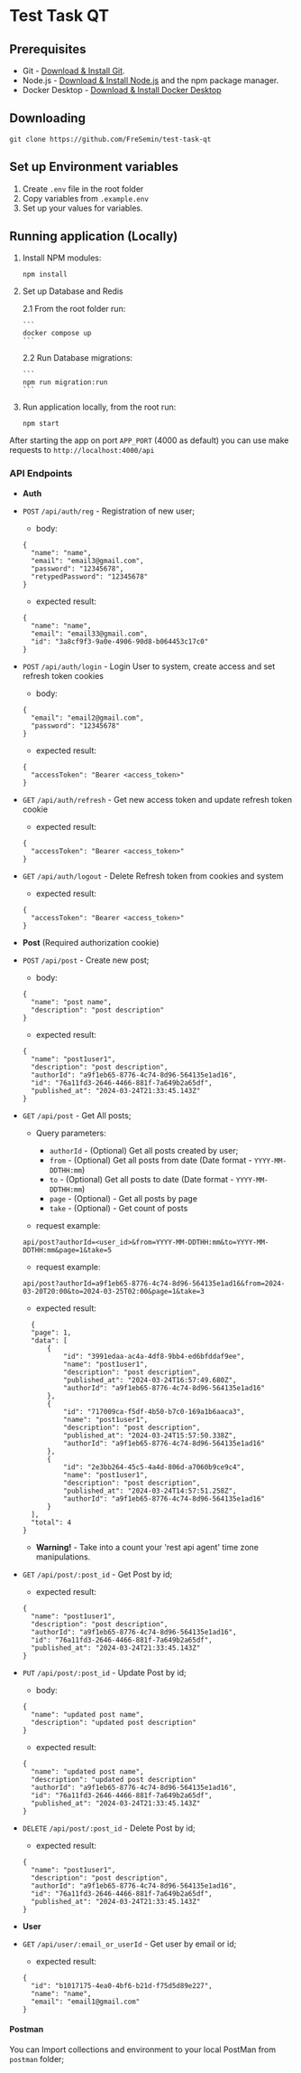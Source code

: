 # Test Task QT

## Prerequisites

-   Git - [Download & Install Git](https://git-scm.com/downloads).
-   Node.js - [Download & Install Node.js](https://nodejs.org/en/download/) and the npm package manager.
-   Docker Desktop - [Download & Install Docker Desktop](https://hub.docker.com/repository/docker/fresemin/music-service-db/general)

## Downloading

```
git clone https://github.com/FreSemin/test-task-qt
```

## Set up Environment variables

1. Create `.env` file in the root folder
2. Copy variables from `.example.env`
3. Set up your values for variables.

## Running application (Locally)

1.  Install NPM modules:

    ```
    npm install
    ```

2.  Set up Database and Redis

    2.1 From the root folder run:

        ```
        docker compose up
        ```

    2.2 Run Database migrations:

        ```
        npm run migration:run
        ```

3.  Run application locally, from the root run:

    ```
    npm start
    ```

After starting the app on port `APP_PORT` (4000 as default) you can use make requests to `http://localhost:4000/api`

### API Endpoints

-   **Auth**

-   `POST` `/api/auth/reg` - Registration of new user;

    -   body:

    ```
    {
      "name": "name",
      "email": "email3@gmail.com",
      "password": "12345678",
      "retypedPassword": "12345678"
    }
    ```

    -   expected result:

    ```
    {
      "name": "name",
      "email": "email33@gmail.com",
      "id": "3a8cf9f3-9a0e-4906-90d8-b064453c17c0"
    }
    ```

-   `POST` `/api/auth/login` - Login User to system, create access and set refresh token cookies

    -   body:

    ```
    {
      "email": "email2@gmail.com",
      "password": "12345678"
    }
    ```

    -   expected result:

    ```
    {
      "accessToken": "Bearer <access_token>"
    }
    ```

-   `GET` `/api/auth/refresh` - Get new access token and update refresh token cookie

    -   expected result:

    ```
    {
      "accessToken": "Bearer <access_token>"
    }
    ```

-   `GET` `/api/auth/logout` - Delete Refresh token from cookies and system

    -   expected result:

    ```
    {
      "accessToken": "Bearer <access_token>"
    }
    ```

-   **Post** (Required authorization cookie)

-   `POST` `/api/post` - Create new post;

    -   body:

    ```
    {
      "name": "post name",
      "description": "post description"
    }
    ```

    -   expected result:

    ```
    {
      "name": "post1user1",
      "description": "post description",
      "authorId": "a9f1eb65-8776-4c74-8d96-564135e1ad16",
      "id": "76a11fd3-2646-4466-881f-7a649b2a65df",
      "published_at": "2024-03-24T21:33:45.143Z"
    }
    ```

-   `GET` `/api/post` - Get All posts;

    -   Query parameters:

        -   `authorId` - (Optional) Get all posts created by user;
        -   `from` - (Optional) Get all posts from date (Date format - `YYYY-MM-DDTHH:mm`)
        -   `to` - (Optional) Get all posts to date (Date format - `YYYY-MM-DDTHH:mm`)
        -   `page` - (Optional) - Get all posts by page
        -   `take` - (Optional) - Get count of posts

    -   request example:

    ```
    api/post?authorId=<user_id>&from=YYYY-MM-DDTHH:mm&to=YYYY-MM-DDTHH:mm&page=1&take=5
    ```

    -   request example:

    ```
    api/post?authorId=a9f1eb65-8776-4c74-8d96-564135e1ad16&from=2024-03-20T20:00&to=2024-03-25T02:00&page=1&take=3
    ```

    -   expected result:

    ```
      {
      "page": 1,
      "data": [
          {
              "id": "3991edaa-ac4a-4df8-9bb4-ed6bfddaf9ee",
              "name": "post1user1",
              "description": "post description",
              "published_at": "2024-03-24T16:57:49.680Z",
              "authorId": "a9f1eb65-8776-4c74-8d96-564135e1ad16"
          },
          {
              "id": "717009ca-f5df-4b50-b7c0-169a1b6aaca3",
              "name": "post1user1",
              "description": "post description",
              "published_at": "2024-03-24T15:57:50.338Z",
              "authorId": "a9f1eb65-8776-4c74-8d96-564135e1ad16"
          },
          {
              "id": "2e3bb264-45c5-4a4d-806d-a7060b9ce9c4",
              "name": "post1user1",
              "description": "post description",
              "published_at": "2024-03-24T14:57:51.258Z",
              "authorId": "a9f1eb65-8776-4c74-8d96-564135e1ad16"
          }
      ],
      "total": 4
    }
    ```

    -   **Warning!** - Take into a count your 'rest api agent' time zone manipulations.

-   `GET` `/api/post/:post_id` - Get Post by id;

    -   expected result:

    ```
    {
      "name": "post1user1",
      "description": "post description",
      "authorId": "a9f1eb65-8776-4c74-8d96-564135e1ad16",
      "id": "76a11fd3-2646-4466-881f-7a649b2a65df",
      "published_at": "2024-03-24T21:33:45.143Z"
    }
    ```

-   `PUT` `/api/post/:post_id` - Update Post by id;

    -   body:

    ```
    {
      "name": "updated post name",
      "description": "updated post description"
    }
    ```

    -   expected result:

    ```
    {
      "name": "updated post name",
      "description": "updated post description"
      "authorId": "a9f1eb65-8776-4c74-8d96-564135e1ad16",
      "id": "76a11fd3-2646-4466-881f-7a649b2a65df",
      "published_at": "2024-03-24T21:33:45.143Z"
    }
    ```

-   `DELETE` `/api/post/:post_id` - Delete Post by id;

    -   expected result:

    ```
    {
      "name": "post1user1",
      "description": "post description",
      "authorId": "a9f1eb65-8776-4c74-8d96-564135e1ad16",
      "id": "76a11fd3-2646-4466-881f-7a649b2a65df",
      "published_at": "2024-03-24T21:33:45.143Z"
    }
    ```

-   **User**

-   `GET` `/api/user/:email_or_userId` - Get user by email or id;

    -   expected result:

    ```
    {
      "id": "b1017175-4ea0-4bf6-b21d-f75d5d89e227",
      "name": "name",
      "email": "email1@gmail.com"
    }
    ```

#### Postman

You can Import collections and environment to your local PostMan from `postman` folder;
